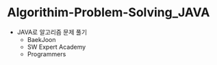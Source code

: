 # Algorithim-Problem-Solving_JAVA
* JAVA로 알고리즘 문제 풀기
  * BaekJoon 
  * SW Expert Academy
  * Programmers
